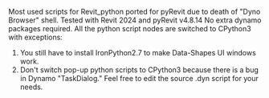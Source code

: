 Most used scripts for Revit_python ported for pyRevit due to death of "Dyno Browser" shell.
Tested with Revit 2024 and pyRevit v4.8.14
No extra dynamo packages required.
All the python script nodes are switched to CPython3 with exceptions:
1. You still have to install IronPython2.7 to make Data-Shapes UI windows work. 
2. Don't switch pop-up python scripts to CPython3 because there is a bug in Dynamo "TaskDialog."
Feel free to edit the source .dyn script for your needs.
